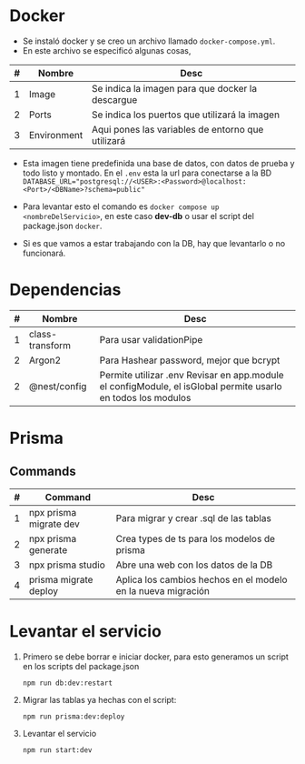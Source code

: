 # Docker

* Se instaló docker y se creo un archivo llamado `docker-compose.yml`. 
* En este archivo se especificó algunas cosas,

|  # 	|  Nombre 	| Desc  	|
|---	|---	|---	|
|  1 	| Image  	| Se indica la imagen para que docker la descargue  	|
|  2 	| Ports  	| Se indica los puertos que utilizará la imagen  	|
|  3 	| Environment  	| Aqui pones las variables de entorno que utilizará  	|

* Esta imagen tiene predefinida una base de datos, con datos de prueba y todo listo y montado. En el `.env` esta la url para conectarse a la BD
`DATABASE_URL="postgresql://<USER>:<Password>@localhost:<Port>/<DBName>?schema=public"`

* Para levantar esto el comando es `docker compose up <nombreDelServicio>`, en este caso **dev-db** o usar el script del package.json `docker`. 

* Si es que vamos a estar trabajando con la DB, hay que levantarlo o no funcionará.



# Dependencias

|  # 	|  Nombre 	| Desc  	|
|---	|---	|---	|
|  1 	| class-transform  	| Para usar validationPipe  	|
|  2 	| Argon2  	| Para Hashear password, mejor que bcrypt  	|
|  2 	| @nest/config  	| Permite utilizar .env Revisar en app.module el configModule, el isGlobal permite usarlo en todos los modulos  	|


# Prisma

## Commands
|  # 	|  Command 	| Desc  	|
|---	|---	|---	|
|  1 	| npx prisma migrate dev  	| Para migrar y crear .sql de las tablas  	|
|  2 	| npx prisma generate  	| Crea types de ts para los modelos de prisma 	|
|  3 	| npx prisma studio  	| Abre una web con los datos de la DB 	|
|  4 	| prisma migrate deploy 	| Aplica los cambios hechos en el modelo en la nueva migración 	|


# Levantar el servicio

1. Primero se debe borrar e iniciar docker, para esto generamos un script en los scripts del package.json

    `npm run db:dev:restart`

2. Migrar las tablas ya hechas con el script:

    `npm run prisma:dev:deploy`

3. Levantar el servicio

    `npm run start:dev`

